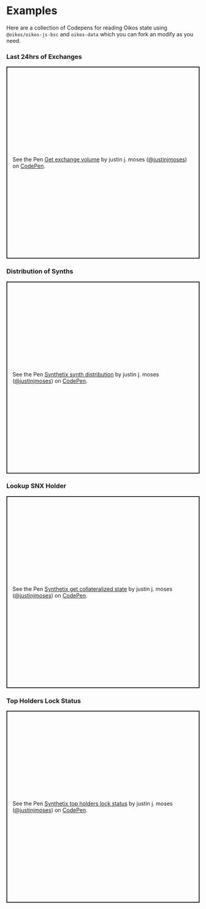 # Examples

Here are a collection of Codepens for reading Oikos state using `@oikos/oikos-js-bsc` and `oikos-data` which you can fork an modify as you need.

### Last 24hrs of Exchanges

<p class="codepen" data-height="500" data-theme-id="dark" data-default-tab="result" data-user="justinjmoses" data-slug-hash="EzoEbM" style="height: 500px; box-sizing: border-box; display: flex; align-items: center; justify-content: center; border: 2px solid; margin: 1em 0; padding: 1em;" data-pen-title="Get exchange volume">
  <span>See the Pen <a href="https://codepen.io/justinjmoses/pen/EzoEbM">
  Get exchange volume</a> by justin j. moses (<a href="https://codepen.io/justinjmoses">@justinjmoses</a>)
  on <a href="https://codepen.io">CodePen</a>.</span>
</p>
<script async src="https://static.codepen.io/assets/embed/ei.js"></script>

### Distribution of Synths

<p class="codepen" data-height="500" data-theme-id="dark" data-default-tab="result" data-user="justinjmoses" data-slug-hash="vMKywz" style="height: 500px; box-sizing: border-box; display: flex; align-items: center; justify-content: center; border: 2px solid; margin: 1em 0; padding: 1em;" data-pen-title="Synthetix synth distribution">
  <span>See the Pen <a href="https://codepen.io/justinjmoses/pen/vMKywz">
  Synthetix synth distribution</a> by justin j. moses (<a href="https://codepen.io/justinjmoses">@justinjmoses</a>)
  on <a href="https://codepen.io">CodePen</a>.</span>
</p>
<script async src="https://static.codepen.io/assets/embed/ei.js"></script>

### Lookup SNX Holder

<p class="codepen" data-height="500" data-theme-id="dark" data-default-tab="result" data-user="justinjmoses" data-slug-hash="qwqoBR" style="height: 500px; box-sizing: border-box; display: flex; align-items: center; justify-content: center; border: 2px solid; margin: 1em 0; padding: 1em;" data-pen-title="Synthetix get collateralized state">
  <span>See the Pen <a href="https://codepen.io/justinjmoses/pen/qwqoBR">
  Synthetix get collateralized state</a> by justin j. moses (<a href="https://codepen.io/justinjmoses">@justinjmoses</a>)
  on <a href="https://codepen.io">CodePen</a>.</span>
</p>
<script async src="https://static.codepen.io/assets/embed/ei.js"></script>

### Top Holders Lock Status

<p class="codepen" data-height="500" data-theme-id="dark" data-default-tab="result" data-user="justinjmoses" data-slug-hash="mgWZEm" style="height: 500px; box-sizing: border-box; display: flex; align-items: center; justify-content: center; border: 2px solid; margin: 1em 0; padding: 1em;" data-pen-title="Synthetix top holders lock status">
  <span>See the Pen <a href="https://codepen.io/justinjmoses/pen/mgWZEm">
  Synthetix top holders lock status</a> by justin j. moses (<a href="https://codepen.io/justinjmoses">@justinjmoses</a>)
  on <a href="https://codepen.io">CodePen</a>.</span>
</p>
<script async src="https://static.codepen.io/assets/embed/ei.js"></script>
